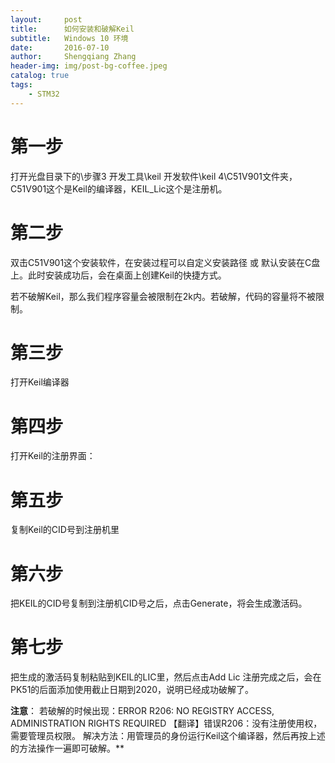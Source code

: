 ```yaml
---
layout:     post
title:      如何安装和破解Keil
subtitle:   Windows 10 环境
date:       2016-07-10
author:     Shengqiang Zhang
header-img: img/post-bg-coffee.jpeg
catalog: true
tags:
    - STM32
---
```

# 第一步
打开光盘目录下的\步骤3 开发工具\keil 开发软件\keil 4\C51V901文件夹，C51V901这个是Keil的编译器，KEIL_Lic这个是注册机。

# 第二步
双击C51V901这个安装软件，在安装过程可以自定义安装路径 或 默认安装在C盘上。此时安装成功后，会在桌面上创建Keil的快捷方式。

若不破解Keil，那么我们程序容量会被限制在2k内。若破解，代码的容量将不被限制。

# 第三步
打开Keil编译器

# 第四步
打开Keil的注册界面：

# 第五步
复制Keil的CID号到注册机里

# 第六步
把KEIL的CID号复制到注册机CID号之后，点击Generate，将会生成激活码。

# 第七步
把生成的激活码复制粘贴到KEIL的LIC里，然后点击Add Lic
注册完成之后，会在PK51的后面添加使用截止日期到2020，说明已经成功破解了。

**注意**：
若破解的时候出现：ERROR R206: NO REGISTRY ACCESS, ADMINISTRATION RIGHTS REQUIRED
【翻译】错误R206：没有注册使用权，需要管理员权限。
解决方法：用管理员的身份运行Keil这个编译器，然后再按上述的方法操作一遍即可破解。**
